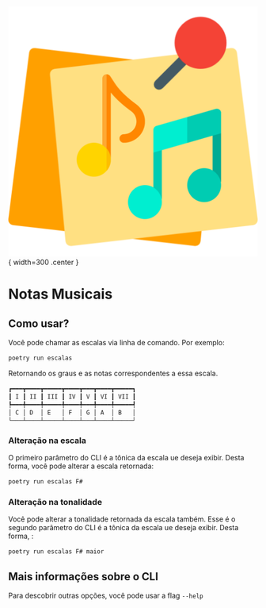 ![Logo do projeto](assets/logo.png){ width=300 .center }

# Notas Musicais

## Como usar?

Você pode chamar as escalas via linha de comando. Por exemplo:
```bash
poetry run escalas
```

Retornando os graus e as notas correspondentes a essa escala.
```
┏━━━┳━━━━┳━━━━━┳━━━━┳━━━┳━━━━┳━━━━━┓
┃ I ┃ II ┃ III ┃ IV ┃ V ┃ VI ┃ VII ┃
┡━━━╇━━━━╇━━━━━╇━━━━╇━━━╇━━━━╇━━━━━┩
│ C │ D  │ E   │ F  │ G │ A  │ B   │
└───┴────┴─────┴────┴───┴────┴─────┘
```

### Alteração na escala

O primeiro parâmetro do CLI é a tônica da escala ue deseja exibir. Desta forma, você pode alterar a escala retornada:
```bash
poetry run escalas F#

```

### Alteração na tonalidade

Você pode alterar a tonalidade retornada da escala também. Esse é o segundo parâmetro do CLI é a tônica da escala ue deseja exibir. Desta forma, :
```bash
poetry run escalas F# maior

```

## Mais informações sobre o CLI

Para descobrir outras opções, você pode usar a flag `--help`